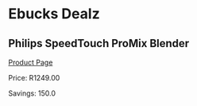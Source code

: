 
# Ebucks Dealz
## Philips SpeedTouch ProMix Blender
[Product Page](https://www.ebucks.com/web/shop/productSelected.do?prodId=996859034&catId=704987863)

Price: R1249.00

Savings: 150.0


	